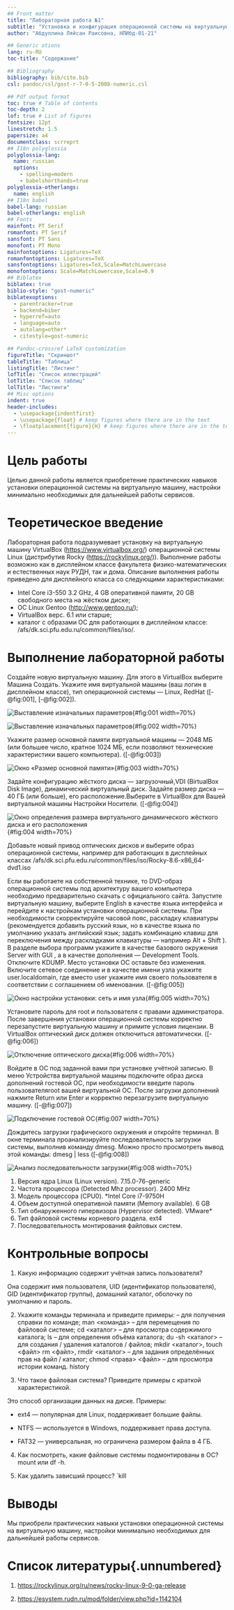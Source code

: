 ```yaml
---
## Front matter
title: "Лабораторная работа №1"
subtitle: "Установка и конфигурация операционной системы на виртуальную машину"
author: "Абдуллина Ляйсан Раисовна, НПИбд-01-21"

## Generic otions
lang: ru-RU
toc-title: "Содержание"

## Bibliography
bibliography: bib/cite.bib
csl: pandoc/csl/gost-r-7-0-5-2008-numeric.csl

## Pdf output format
toc: true # Table of contents
toc-depth: 2
lof: true # List of figures
fontsize: 12pt
linestretch: 1.5
papersize: a4
documentclass: scrreprt
## I18n polyglossia
polyglossia-lang:
  name: russian
  options:
	- spelling=modern
	- babelshorthands=true
polyglossia-otherlangs:
  name: english
## I18n babel
babel-lang: russian
babel-otherlangs: english
## Fonts
mainfont: PT Serif
romanfont: PT Serif
sansfont: PT Sans
monofont: PT Mono
mainfontoptions: Ligatures=TeX
romanfontoptions: Ligatures=TeX
sansfontoptions: Ligatures=TeX,Scale=MatchLowercase
monofontoptions: Scale=MatchLowercase,Scale=0.9
## Biblatex
biblatex: true
biblio-style: "gost-numeric"
biblatexoptions:
  - parentracker=true
  - backend=biber
  - hyperref=auto
  - language=auto
  - autolang=other*
  - citestyle=gost-numeric

## Pandoc-crossref LaTeX customization
figureTitle: "Скриншот"
tableTitle: "Таблица"
listingTitle: "Листинг"
lofTitle: "Список иллюстраций"
lotTitle: "Список таблиц"
lolTitle: "Листинги"
## Misc options
indent: true
header-includes:
  - \usepackage{indentfirst}
  - \usepackage{float} # keep figures where there are in the text
  - \floatplacement{figure}{H} # keep figures where there are in the text
---
```


# Цель работы

Целью данной работы является приобретение практических навыков
установки операционной системы на виртуальную машину, настройки минимально необходимых для дальнейшей работы сервисов.

# Теоретическое введение

Лабораторная работа подразумевает установку на виртуальную машину VirtualBox (https://www.virtualbox.org/) операционной системы Linux (дистрибутив Rocky (https://rockylinux.org/)).
Выполнение работы возможно как в дисплейном классе факультета физико-математических и естественных наук РУДН, так и дома. Описание выполнения работы приведено для дисплейного класса со следующими характеристиками:

- Intel Core i3-550 3.2 GHz, 4 GB оперативной памяти, 20 GB свободного
места на жёстком диске;
- ОС Linux Gentoo (http://www.gentoo.ru/);
- VirtualBox верс. 6.1 или старше;
- каталог с образами ОС для работающих в дисплейном классе:
/afs/dk.sci.pfu.edu.ru/common/files/iso/.

# Выполнение лабораторной работы

Создайте новую виртуальную машину. Для этого в VirtualBox выберите Машина Создать. Укажите имя виртуальной машины (ваш логин в дисплейном классе), тип операционной системы — Linux, RedHat ([-@fig:001], [-@fig:002]).

![Выставление изначальных параметров](image/1.png){#fig:001 width=70%}

![Выставление изначальных параметров](image/2.png){#fig:002 width=70%}

Укажите размер основной памяти виртуальной машины — 2048 МБ (или большее число, кратное 1024 МБ, если позволяют технические характеристики вашего компьютера). ([-@fig:003])

![Окно «Размер основной памяти»](image/3.png){#fig:003 width=70%}

Задайте конфигурацию жёсткого диска — загрузочный,VDI (BirtualBox Disk Image), динамический виртуальный диск. Задайте размер диска — 40 ГБ (или больше), его расположение.Выберите в VirtualBox для Вашей виртуальной машины Настройки Носители. ([-@fig:004])

![Окно определения размера виртуального динамического жёсткого диска и его расположения](image/4.png){#fig:004 width=70%}

Добавьте новый привод оптических дисков и выберите образ операционной системы, например для работающих в дисплейных классах /afs/dk.sci.pfu.edu.ru/common/files/iso/Rocky-8.6-x86_64-dvd1.iso

Если вы работаете на собственной технике, то DVD-образ операционной системы под архитектуру вашего компьютера необходимо предварительно скачать с официального сайта. Запустите виртуальную машину, выберите English в качестве языка интерфейса и перейдите к настройкам установки операционной
системы. При необходимости скорректируйте часовой пояс, раскладку клавиатуры (рекомендуется добавить русский язык, но в качестве языка по умолчанию указать английский язык; задать комбинацию клавиш для переключения между раскладками клавиатуры — например Alt + Shift ). В разделе выбора программ укажите в качестве базового окружения Server with GUI , а в качестве дополнения — Development Tools. Отключите KDUMP. Место установки ОС оставьте без изменения. Включите сетевое соединение и в качестве имени узла укажите user.localdomain, где вместо user укажите имя своего пользователя в соответствии с соглашением об именовании. ([-@fig:005])

![Окно настройки установки: сеть и имя узла](image/8.png){#fig:005 width=70%}

Установите пароль для root и пользователя с правами администратора. После завершения установки операционной системы корректно перезапустите виртуальную машину  и примите условия лицензии. В VirtualBox оптический диск должен отключиться автоматически. ([-@fig:006])

![Отключение оптического диска](image/9.png){#fig:006 width=70%}

Войдите в ОС под заданной вами при установке учётной записью. В меню Устройства виртуальной машины подключите образ диска дополнений гостевой ОС, при необходимости введите пароль пользователяroot вашей виртуальной ОС. После загрузки дополнений нажмите Return или Enter и корректно перезагрузите виртуальную машину. ([-@fig:007])

![Подключение гостевой ОС](image/11.png){#fig:007 width=70%}

Дождитесь загрузки графического окружения и откройте терминал. В окне терминала проанализируйте последовательность загрузки системы, выполнив команду dmesg. Можно просто просмотреть вывод этой команды: dmesg | less ([-@fig:008])

![Анализ последовательности загрузки](image/12.png){#fig:008 width=70%}

1. Версия ядра Linux (Linux version).
7.15.0-76-generic
2. Частота процессора (Detected Mhz processor).
2400 MHz
3. Модель процессора (CPU0).
*Intel Core i7-9750H
4. Объем доступной оперативной памяти (Memory available).
6 GB
5. Тип обнаруженного гипервизора (Hypervisor detected).
VMware*
6. Тип файловой системы корневого раздела.
ext4
7. Последовательность монтирования файловых систем.

# Контрольные вопросы

1. Какую информацию содержит учётная запись пользователя?

Она содержит имя пользователя, UID (идентификатор пользователя), GID (идентификатор группы), домашний каталог, оболочку по умолчанию и пароль.

2. Укажите команды терминала и приведите примеры:
– для получения справки по команде;
man <команда>
– для перемещения по файловой системе;
cd <каталог>
– для просмотра содержимого каталога;
ls
– для определения объёма каталога;
du -sh <каталог>
– для создания / удаления каталогов / файлов;
mkdir <каталог>, touch <файл>
rm <файл>, rmdir <каталог>
– для задания определённых прав на файл / каталог;
chmod <права> <файл>
– для просмотра истории команд.
history

3. Что такое файловая система? Приведите примеры с краткой характеристикой.

Это способ организации данных на диске. Примеры:

- ext4 — популярная для Linux, поддерживает большие файлы.

- NTFS — используется в Windows, поддерживает права доступа.

- FAT32 — универсальная, но ограничена размером файла в 4 ГБ.

4. Как посмотреть, какие файловые системы подмонтированы в ОС?
mount или df -h.

5. Как удалить зависший процесс?
`kill <PID>

# Выводы

Мы приобрели практических навыки установки операционной системы на виртуальную машину, настройки минимально необходимых для дальнейшей работы сервисов.

# Список литературы{.unnumbered}

1. https://rockylinux.org/ru/news/rocky-linux-9-0-ga-release

2. https://esystem.rudn.ru/mod/folder/view.php?id=1142104

